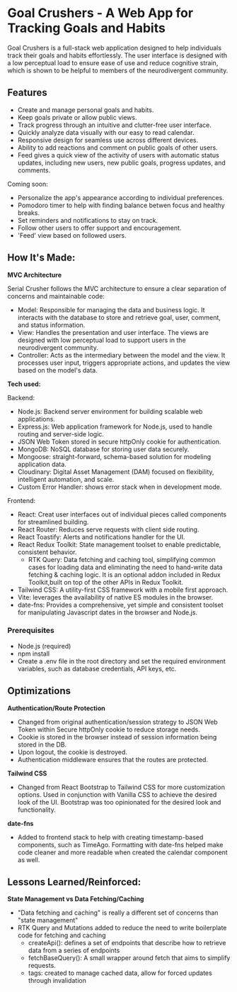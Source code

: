 # Goal Crushers - A Web App for Tracking Goals and Habits

Goal Crushers is a full-stack web application designed to help individuals track their goals and habits effortlessly. The user interface is designed with a low perceptual load to ensure ease of use and reduce cognitive strain, which is shown to be helpful to members of the neurodivergent community.

## Features

- Create and manage personal goals and habits.
- Keep goals private or allow public views.
- Track progress through an intuitive and clutter-free user interface.
- Quickly analyze data visually with our easy to read calendar.
- Responsive design for seamless use across different devices.
- Ability to add reactions and comment on public goals of other users.
- Feed gives a quick view of the activity of users with automatic status updates, including new users, new public goals, progress updates, and comments.

Coming soon:

- Personalize the app's appearance according to individual preferences.
- Pomodoro timer to help with finding balance betwen focus and healthy breaks.
- Set reminders and notifications to stay on track.
- Follow other users to offer support and encouragement.
- 'Feed' view based on followed users.

## How It's Made:

**MVC Architecture**

Serial Crusher follows the MVC architecture to ensure a clear separation of concerns and maintainable code:

- Model: Responsible for managing the data and business logic. It interacts with the database to store and retrieve goal, user, comment, and status information.
- View: Handles the presentation and user interface. The views are designed with low perceptual load to support users in the neurodivergent community.
- Controller: Acts as the intermediary between the model and the view. It processes user input, triggers appropriate actions, and updates the view based on the model's data.

**Tech used:**

Backend:

- Node.js: Backend server environment for building scalable web applications.
- Express.js: Web application framework for Node.js, used to handle routing and server-side logic.
- JSON Web Token stored in secure httpOnly cookie for authentication.
- MongoDB: NoSQL database for storing user data securely.
- Mongoose: straight-forward, schema-based solution for modeling application data.
- Cloudinary: Digital Asset Management (DAM) focused on flexibility, intelligent automation, and scale.
- Custom Error Handler: shows error stack when in development mode.

Frontend:

- React: Creat user interfaces out of individual pieces called components for streamlined building.
- React Router: Reduces serve requests with client side routing.
- React Toastify: Alerts and notifications handler for the UI.
- React Redux Toolkit: State management toolset to enable predictable, consistent behavior.
  - RTK Query: Data fetching and caching tool, simplifying common cases for loading data and eliminating the need to hand-write data fetching & caching logic. It is an optional addon included in Redux Toolkit,built on top of the other APIs in Redux Toolkit.
- Tailwind CSS: A utility-first CSS framework with a mobile first approach.
- Vite: leverages the availability of native ES modules in the browser.
- date-fns: Provides a comprehensive, yet simple and consistent toolset for manipulating Javascript dates in the browser and Node.js.

### Prerequisites

- Node.js (required)
- npm install
- Create a .env file in the root directory and set the required environment variables, such as database credentials, API keys, etc.

## Optimizations

**Authentication/Route Protection**

- Changed from original authentication/session strategy to JSON Web Token within Secure httpOnly cookie to reduce storage needs.
- Cookie is stored in the browser instead of session information being stored in the DB.
- Upon logout, the cookie is destroyed.
- Authentication middleware ensures that the routes are protected.

**Tailwind CSS**

- Changed from React Bootstrap to Tailwind CSS for more customization options. Used in conjunction with Vanilla CSS to achieve the desired look of the UI. Bootstrap was too opinionated for the desired look and functionality.

**date-fns**

- Added to frontend stack to help with creating timestamp-based components, such as TimeAgo. Formatting with date-fns helped make code cleaner and more readable when created the calendar component as well.

## Lessons Learned/Reinforced:

**State Management vs Data Fetching/Caching**

- "Data fetching and caching" is really a different set of concerns than "state management"
- RTK Query and Mutations added to reduce the need to write boilerplate code for fetching and caching
  - createApi(): defines a set of endpoints that describe how to retrieve data from a series of endpoints
  - fetchBaseQuery(): A small wrapper around fetch that aims to simplify requests.
  - tags: created to manage cached data, allow for forced updates through invalidation
